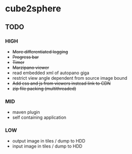 # cube2sphere

## TODO

### HIGH
- ~~More differentiated logging~~ 
- ~~Progress bar~~
- ~~Timer~~
- ~~Marzipano viewer~~  
- read embedded xml of autopano giga
- restrict view angle dependent from source image bound
- ~~Add css and js from viewers instead link to CDN~~
- ~~zip file packing (multithreaded)~~

### MID
- maven plugin
- self containing application

### LOW
- output image in tiles / dump to HDD
- input image in tiles / dump to HDD
